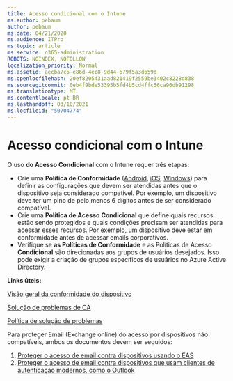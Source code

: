 ```yaml
---
title: Acesso condicional com o Intune
ms.author: pebaum
author: pebaum
ms.date: 04/21/2020
ms.audience: ITPro
ms.topic: article
ms.service: o365-administration
ROBOTS: NOINDEX, NOFOLLOW
localization_priority: Normal
ms.assetid: aecba7c5-e86d-4ec8-9d44-679f5a3d659d
ms.openlocfilehash: 20ef8205431aad821419f2559be3402c8228d838
ms.sourcegitcommit: 0eb4f9bde53395b5fd4b5cd4ffc56ca96db91298
ms.translationtype: MT
ms.contentlocale: pt-BR
ms.lasthandoff: 03/10/2021
ms.locfileid: "50704774"
---
```

# <a name="conditional-access-with-intune"></a>Acesso condicional com o Intune

O uso  **do Acesso Condicional**  com o Intune requer três etapas:

- Crie uma  **Política de Conformidade**  ([Android](https://docs.microsoft.com/intune/compliance-policy-create-android),  [iOS](https://docs.microsoft.com/intune/compliance-policy-create-ios),  [Windows](https://docs.microsoft.com//intune/compliance-policy-create-windows)) para definir as configurações que devem ser atendidas antes que o dispositivo seja considerado compatível. Por exemplo, um dispositivo deve ter um pino de pelo menos 6 dígitos antes de ser considerado compatível.
- Crie uma **Política de Acesso Condicional**  que define quais recursos estão sendo protegidos e quais condições precisam ser atendidas para acessar esses recursos.  [Por exemplo, um](https://docs.microsoft.com/intune/tutorial-protect-email-on-unmanaged-devices#create-conditional-access-policies)  dispositivo deve estar em conformidade antes de acessar emails corporativos.
- Verifique se **as Políticas de Conformidade**  e as Políticas de Acesso  **Condicional**  são direcionadas aos grupos de usuários desejados. Isso pode exigir a criação de grupos específicos de usuários no Azure Active Directory.

**Links úteis:**

[Visão geral da conformidade do dispositivo](https://docs.microsoft.com/intune/device-compliance-get-started)

[Solução de problemas de CA](https://docs.microsoft.com/intune/troubleshoot-conditional-access)

[Política de solução de problemas](https://docs.microsoft.com/troubleshoot/mem/intune/troubleshoot-policies-in-microsoft-intune)

Para proteger Email (Exchange online) do acesso por dispositivos não compatíveis, ambos os documentos devem ser seguidos:

1. [Proteger o acesso de email contra dispositivos usando o EAS](https://docs.microsoft.com/intune/tutorial-protect-email-on-unmanaged-devices)
2. [Proteger o acesso de email contra dispositivos que usam clientes de autenticação modernos, como o Outlook](https://docs.microsoft.com/intune/tutorial-protect-email-on-enrolled-devices)